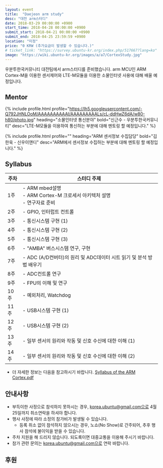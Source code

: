 ```yaml
---
layout: event
title:  "Daejeon arm study"
desc: "대전 arm스터디"
date: 2018-03-29 00:00:00 +0900
start_time: 2018-04-28 00:00:00 +0900
submit_start: 2018-04-21 00:00:00 +0900
submit_end: 2018-04-25 23:59:59 +0900
location: "미정"
price: "0 KRW (추가요금이 발생할 수 있습니다.)"
# ticket_link: "https://survey.ubuntu-kr.org/index.php/517667?lang=ko"
image: "https://wiki.ubuntu-kr.org/images/a/a7/CortexStudy.jpg"
---
```


우분투한국커뮤니티 대전팀에서 arm스터디를 준비했습니다.
arm MCU인 ARM Cortex-M을 이용한 센서제어와 LTE-M모듈을 이용한 소물인터넷 사용에 대해 배울 예정입니다.

## Mentor

{% include profile.html
  profile="https://lh5.googleusercontent.com/-Q792JHNLOoM/AAAAAAAAAAI/AAAAAAAAALs/cL-ddHwZ6dA/w80-h80/photo.jpg"
  heading="소물인터넷 통신분야" bold="신근수 - 우분투한국커뮤니티"
  desc="LTE-M모듈을 이용하여 통신하는 부분에 대해 멘토링 할 예정입니다." %}

{% include profile.html
  profile=""
  heading="ARM 센서정보 수집담당" bold="김한욱 - 신우이앤디"
  desc="ARM에서 센서정보 수집하는 부분에 대해 멘토링 할 예정입니다." %}

## Syllabus

주차 | 스터디 주제
--- | ---
1주 | - ARM mbed설명 <br> - ARM Cortex-M 크로세서 아키텍처 설명 <br> - 연구자료 준비
2주 | - GPIO, 인터럽트 컨트롤
3주 | - 통신시스템 구현 (1)
4주 | - 통신시스템 구현 (2)
5주 | - 통신시스템 구현 (3)
6주 | - "AMBA" 버스시스템 연구, 구현
7주 | - ADC (A/D컨버터)의 원리 및 ADC데이터 시트 읽기 및 분석 방법 배우기
8주 | - ADC컨트롤 연구
9주 | - FPU의 이해 및 연구
10주 | - 예외처리, Watchdog
11주 | - USB시스템 구현 (1)
12주 | - USB시스템 구현 (2)
13주 | - 일부 센서의 원리와 작동 및 신호 수신에 대한 이해 (1)
14주 | - 일부 센서의 원리와 작동 및 신호 수신에 대한 이해 (2)

- 더 자세한 정보는 다음을 참고하시기 바랍니다.
[Syllabus of the ARM Cortex.pdf](https://drive.google.com/file/d/1t3WNt4kexhDCxT6ZICd2XYTDeXK9yk6-/view?usp=sharing)

## 안내사항
- 부득이한 사정으로 참석하지 못하시는 경우, korea.ubuntu@gmail.com으로 4월 25일까지 취소연락을 하셔야 합니다.
- 행사 사정에 따라 소정의 참가비가 발생될 수 있습니다.
  - 등록 취소 없이 참석하지 않으시는 경우, 노쇼(No Show)로 간주되어, 추후 행사 참석에 불이익을 받을 수 있습니다.
- 주차 지원을 해 드리지 않습니다. 되도록이면 대중교통을 이용해 주시기 바랍니다.
- 참가 관련 문의는 korea.ubuntu@gmail.com으로 연락 바랍니다.

## 후원
